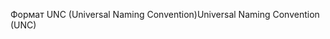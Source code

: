 <span data-ttu-id="7a67f-101">Формат UNC (Universal Naming Convention)</span><span class="sxs-lookup"><span data-stu-id="7a67f-101">Universal Naming Convention (UNC)</span></span>